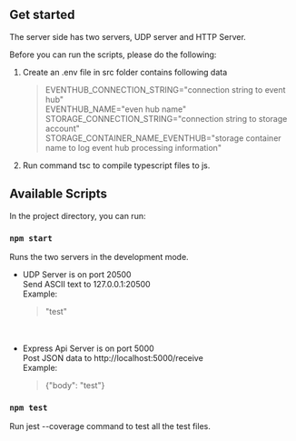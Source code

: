## Get started 
The server side has two servers, UDP server and HTTP Server.

Before you can run the scripts, please do the following:

1. Create an .env file in src folder contains following data
    > EVENTHUB_CONNECTION_STRING="connection string to event hub" <br>
    > EVENTHUB_NAME="even hub name" <br>
    > STORAGE_CONNECTION_STRING="connection string to storage account" <br>
    > STORAGE_CONTAINER_NAME_EVENTHUB="storage container name to log event hub processing information" <br>
2. Run command tsc to compile typescript files to js. 

## Available Scripts
In the project directory, you can run:

### `npm start`
Runs the two servers in the development mode. <br>
* UDP Server is on port 20500 <br>
    Send ASCII text to 127.0.0.1:20500 <br>
    Example:
    > "test"
    <br>
    <br>
* Express Api Server is on port 5000 <br>
    Post JSON data to http://localhost:5000/receive <br>
    Example:
    > {"body": "test"}
    
    
 


### `npm test`
Run jest --coverage command to test all the test files. 
